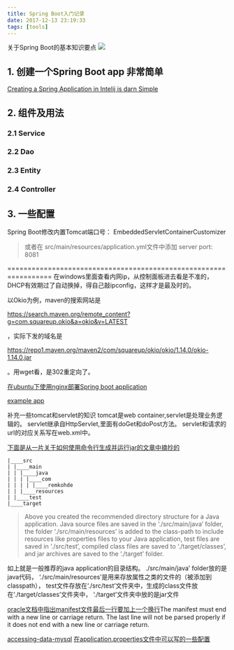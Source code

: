 ```yaml
---
title: Spring Boot入门记录
date: 2017-12-13 23:19:33
tags: [tools]
---
```



关于Spring Boot的基本知识要点
![](http://www.haldir66.ga/static/imgs/scenery1511100670897.jpg)
<!--more-->


## 1. 创建一个Spring Boot app 非常简单
[Creating a Spring Application in Intelij is darn Simple](https://medium.com/@ahmetkapusuz/spring-boot-hello-world-application-with-intellij-idea-1524c68ddaae)


## 2. 组件及用法

### 2.1 Service
### 2.2 Dao
### 2.3 Entity
### 2.4 Controller

## 3. 一些配置
Spring Boot修改内置Tomcat端口号：
EmbeddedServletContainerCustomizer

>或者在
src/main/resources/application.yml文件中添加
server
  port: 8081

=================================================================
在windows里面查看内网ip，从控制面板进去看是不准的，DHCP有效期过了自动换掉，得自己敲ipconfig，这样才是最及时的。

以Okio为例，maven的搜索网站是<p>https://search.maven.org/remote_content?g=com.squareup.okio&a=okio&v=LATEST</p>，实际下发的域名是<p>https://repo1.maven.org/maven2/com/squareup/okio/okio/1.14.0/okio-1.14.0.jar</p>。用wget看，是302重定向了。


[在ubuntu下使用nginx部署Spring boot application](https://www.linode.com/docs/development/java/how-to-deploy-spring-boot-applications-nginx-ubuntu-16-04/)

[example app](https://github.com/gothinkster/spring-boot-realworld-example-app)

补充一些tomcat和servlet的知识
tomcat是web container,servlet是处理业务逻辑的。
servlet继承自HttpServlet,里面有doGet和doPost方法。
servlet和请求的url的对应关系写在web.xml中。

[下面是从一片关于如何使用命令行生成并运行jar的文章中摘抄的](https://medium.com/nycdev/java-get-started-with-apache-maven-a71f4f907cb3)
```
|____src
| |____main
| | |____java
| | | |____com
| | | | |____remkohde
| | |____resources
| |____test
|____target
```
> Above you created the recommended directory structure for a Java application. Java source files are saved in the ‘./src/main/java’ folder, the folder ‘./src/main/resources’ is added to the class-path to include resources like properties files to your Java application, test files are saved in ‘./src/test’, compiled class files are saved to ‘./target/classes’, and jar archives are saved to the ‘./target’ folder.

如上就是一般推荐的java application的目录结构。
./src/main/java’ folder放的是java代码，
‘./src/main/resources’是用来存放属性之类的文件的（被添加到classpath），
test文件存放在‘./src/test’文件夹中，生成的class文件放在‘./target/classes’文件夹中，
‘./target’文件夹中放的是jar文件


[oracle文档中指出manifest文件最后一行要加上一个换行](https://docs.oracle.com/javase/tutorial/deployment/jar/build.html)The manifest must end with a new line or carriage return. The last line will not be parsed properly if it does not end with a new line or carriage return.

[accessing-data-mysql](https://spring.io/guides/gs/accessing-data-mysql/)
[在application.properties文件中可以写的一些配置](https://docs.spring.io/spring-boot/docs/current/reference/html/common-application-properties.html)
